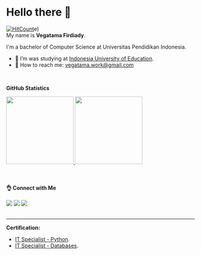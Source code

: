 # Hello there 👋
[![HitCount](https://views.whatilearened.today/views/github/vegatama/creative-profile-readme.svg)](https://github.com/vegatama/vegatama/blob/main/README.md)e) \
My name is **Vegatama Firdiady**.  

I'm a bachelor of Computer Science at Universitas Pendidikan Indonesia.  
- 🔭 I’m was studying at [Indonesia University of Education](https://www.upi.edu/).
- 👯 How to reach me: vegatama.work@gmail.com

<br />

**GitHub Statistics**
<p align="left">
<a href="https://github.com/vegatama">
  <img height="180em" src="https://github-readme-stats-eight-theta.vercel.app/api?username=vegatama&show_icons=true&theme=algolia&include_all_commits=true&count_private=true"/>
  <img height="180em" src="https://github-readme-stats-eight-theta.vercel.app/api/top-langs/?username=vegatama&layout=compact&langs_count=8&theme=algolia"/>
</a>
</p>


<br />

#### 👌 Connect with Me
<a href = "https://www.linkedin.com/in/vegatama-firdiady/"><img src="https://img.icons8.com/fluent/48/000000/linkedin.png"/></a>
<a href = "https://www.instagram.com/vega_tama/"><img src="https://img.icons8.com/fluent/48/000000/instagram-new.png"/></a>
<a href = "https://github.com/vegatama/"><img src="https://img.icons8.com/fluent/48/000000/github.png"/></a>
<br />
<br />

---
**Certification:**
- [IT Specialist - Python](https://github.com/vegatama/vegatama/blob/main/Python.pdf).
- [IT Specialist - Databases](https://github.com/vegatama/vegatama/blob/main/Databases.pdf).


<!--
**vegatama/vegatama** is a ✨ _special_ ✨ repository because its `README.md` (this file) appears on your GitHub profile.

Here are some ideas to get you started:

- 🔭 I’m currently working on ...
- 🌱 I’m currently learning ...
- 👯 I’m looking to collaborate on ...
- 🤔 I’m looking for help with ...
- 💬 Ask me about ...
- 📫 How to reach me: ...
- 😄 Pronouns: ...
- ⚡ Fun fact: ...
-->
